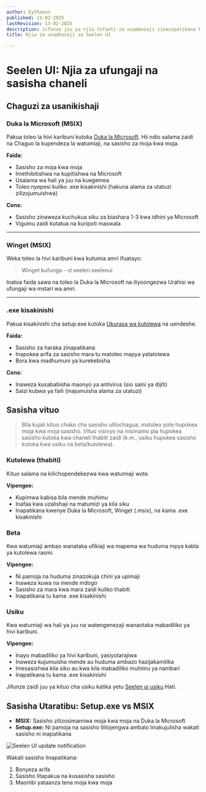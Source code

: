 ```yaml
---
author: Eythaann
published: 13-02-2025
lastRevision: 13-02-2025
description: Jifunze juu ya njia tofauti za usambazaji zinazopatikana kwa Seelen UI
title: Njia za usambazaji za Seelen UI

---
```


# Seelen UI: Njia za ufungaji na sasisha chaneli

## Chaguzi za usanikishaji

### Duka la Microsoft (MSIX)

Pakua toleo la hivi karibuni kutoka
[Duka la Microsoft](https://www.microsoft.com/store). Hii ndio salama zaidi na
 Chaguo la kupendeza la watumiaji, na sasisho za moja kwa moja.

**Faida:**

* Sasisho za moja kwa moja
* Imethibitishwa na kupitishwa na Microsoft
* Usalama wa hali ya juu na kuegemea
* Toleo nyepesi kuliko .exe kisakinishi (hakuna alama za utatuzi zilizojumuishwa)

**Cons:**

* Sasisho zinaweza kuchukua siku za biashara 1-3 kwa idhini ya Microsoft
* Vigumu zaidi kutatua na kuripoti maswala

***

### Winget (MSIX)

Weka toleo la hivi karibuni kwa kutumia amri ifuatayo:

> Winget kufunga --d seelen.seelenui

Inatoa faida sawa na toleo la Duka la Microsoft na iliyoongezwa
 Urahisi wa ufungaji wa mstari wa amri.

***

### .exe kisakinishi

Pakua kisakinishi cha setup.exe kutoka
[Ukurasa wa kutolewa](https://github.com/eythaann/Seelen-UI/releases) na uendeshe.

**Faida:**

* Sasisho za haraka zinapatikana
* Inapokea arifa za sasisho mara tu matoleo mapya yatatolewa
* Bora kwa madhumuni ya kurekebisha

**Cons:**

* Inaweza kusababisha maonyo ya antivirus (sio saini ya dijiti)
* Saizi kubwa ya faili (inajumuisha alama za utatuzi)

## Sasisha vituo

> Bila kujali kituo chako cha sasisho ulilochagua, matoleo yote hupokea moja kwa moja
>  sasisho. Vituo visivyo na msimamo pia hupokea sasisho kutoka kwa chaneli thabiti zaidi
>  (k.m., usiku hupokea sasisho kutoka kwa usiku na beta/kutolewa).

### Kutolewa (thabiti)

Kituo salama na kilichopendekezwa kwa watumiaji wote.

**Vipengee:**

* Kupimwa kabisa bila mende muhimu
* Inafaa kwa uzalishaji na matumizi ya kila siku
* Inapatikana kwenye Duka la Microsoft, Winget (.msix), na kama .exe kisakinishi

### Beta

Kwa watumiaji ambao wanataka ufikiaji wa mapema wa huduma mpya kabla ya kutolewa rasmi.

**Vipengee:**

* Ni pamoja na huduma zinazokuja chini ya upimaji
* Inaweza kuwa na mende mdogo
* Sasisho za mara kwa mara zaidi kuliko thabiti
* Inapatikana tu kama .exe kisakinishi

### Usiku

Kwa watumiaji wa hali ya juu na watengenezaji wanaotaka mabadiliko ya hivi karibuni.

**Vipengee:**

* Inayo mabadiliko ya hivi karibuni, yasiyotarajiwa
* Inaweza kujumuisha mende au huduma ambazo hazijakamilika
* Imesasishwa kila siku au kwa kila mabadiliko muhimu ya nambari
* Inapatikana tu kama .exe kisakinishi

Jifunze zaidi juu ya kituo cha usiku katika yetu
[Seelen ui usiku](https://seelen.io/blog/nightly) Hati.

## Sasisha Utaratibu: Setup.exe vs MSIX

* **MSIX:** Sasisho zilizosimamiwa moja kwa moja na Duka la Microsoft
* **Setup.exe:** Ni pamoja na sasisho lililojengwa ambalo linakujulisha wakati sasisho ni
   inapatikana

![Seelen UI update notification](https://github.com/Seelen-Inc/slu-blog/blob/master/blog/seelen-ui-distribution-channels/image.png?raw=true)

Wakati sasisho linapatikana:

1. Bonyeza arifa
2. Sasisho litapakua na kusasisha sasisho
3. Maombi yataanza tena moja kwa moja
